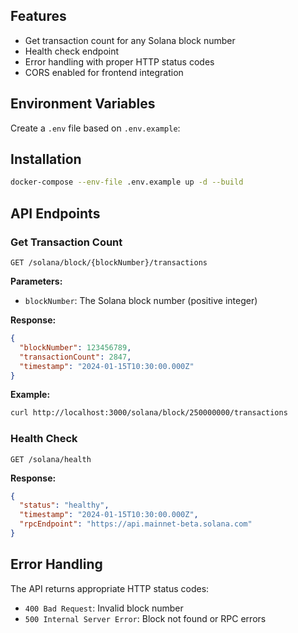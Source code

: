 ## Features

- Get transaction count for any Solana block number
- Health check endpoint
- Error handling with proper HTTP status codes
- CORS enabled for frontend integration

## Environment Variables

Create a `.env` file based on `.env.example`:

## Installation

```bash
docker-compose --env-file .env.example up -d --build
```

## API Endpoints

### Get Transaction Count

```
GET /solana/block/{blockNumber}/transactions
```

**Parameters:**

- `blockNumber`: The Solana block number (positive integer)

**Response:**

```json
{
  "blockNumber": 123456789,
  "transactionCount": 2847,
  "timestamp": "2024-01-15T10:30:00.000Z"
}
```

**Example:**

```bash
curl http://localhost:3000/solana/block/250000000/transactions
```

### Health Check

```
GET /solana/health
```

**Response:**

```json
{
  "status": "healthy",
  "timestamp": "2024-01-15T10:30:00.000Z",
  "rpcEndpoint": "https://api.mainnet-beta.solana.com"
}
```

## Error Handling

The API returns appropriate HTTP status codes:

- `400 Bad Request`: Invalid block number
- `500 Internal Server Error`: Block not found or RPC errors
